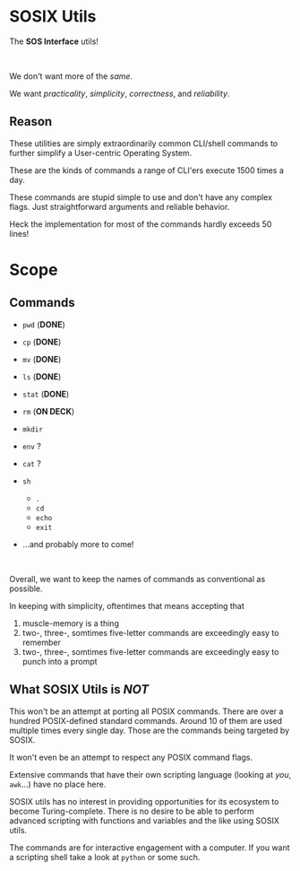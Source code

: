 # SOSIX Utils

The **SOS Interface** utils!

<br>

We don't want more of the *same*.

We want *practicality*, *simplicity*, *correctness*, and *reliability*.

## Reason

These utilities are simply extraordinarily common CLI/shell commands to further
simplify a User-centric Operating System.

These are the kinds of commands a range of CLI'ers execute 1500 times a day.

These commands are stupid simple to use and don't have any complex flags. Just
straightforward arguments and reliable behavior.

Heck the implementation for most of the commands hardly exceeds 50 lines!

# Scope

## Commands

- `pwd` (**DONE**)
- `cp` (**DONE**)
- `mv` (**DONE**)
- `ls` (**DONE**)
- `stat` (**DONE**)
- `rm` (**ON DECK**)
- `mkdir`
- `env` ?
- `cat` ?
- `sh`
  - `.`
  - `cd`
  - `echo`
  - `exit`

- ...and probably more to come!

<br>

Overall, we want to keep the names of commands as conventional as possible.

In keeping with simplicity, oftentimes that means accepting that

1) muscle-memory is a thing
1) two-, three-, somtimes five-letter commands are exceedingly easy to remember
1) two-, three-, somtimes five-letter commands are exceedingly easy to punch
into a prompt

## What SOSIX Utils is *NOT*

This won't be an attempt at porting all POSIX commands. There are over a
hundred POSIX-defined standard commands. Around 10 of them are used multiple
times every single day. Those are the commands being targeted by SOSIX.

It won't even be an attempt to respect any POSIX command flags.

Extensive commands that have their own scripting language (looking at *you*,
`awk`...) have no place here.

SOSIX utils has no interest in providing opportunities for its ecosystem to
become Turing-complete. There is no desire to be able to perform advanced
scripting with functions and variables and the like using SOSIX utils.

The commands are for interactive engagement with a computer. If you want a
scripting shell take a look at `python` or some such.
